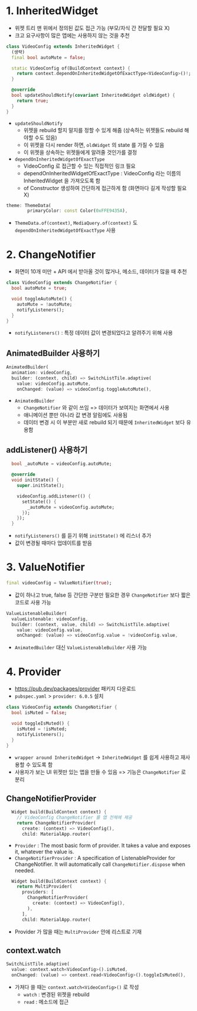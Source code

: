 # 1. InheritedWidget

- 위젯 트리 맨 위에서 정의된 값도 접근 가능 (부모/자식 간 전달할 필요 X)
- 크고 요구사항이 많은 앱에는 사용하지 않는 것을 추천

``` dart
class VideoConfig extends InheritedWidget {
  (생략)
  final bool autoMute = false;

  static VideoConfig of(BuildContext context) {
    return context.dependOnInheritedWidgetOfExactType<VideoConfig>()!;
  }

  @override
  bool updateShouldNotify(covariant InheritedWidget oldWidget) {
    return true;
  }
}
```
- `updateShouldNotify`
  - 위젯을 rebuild 할지 말지를 정할 수 있게 해줌 (상속하는 위젯들도 rebuild 해야할 수도 있음)
  - 이 위젯을 다시 render 하면, `oldWidget` 의 state 를 가질 수 있음
  - 이 위젯을 상속하는 위젯들에게 알려줄 것인가를 결정
- `dependOnInheritedWidgetOfExactType`
  - VideoConfig 로 접근할 수 있는 직접적인 링크 필요
  - dependOnInheritedWidgetOfExactType : VideoConfig 라는 이름의 InheritedWidget 을 가져오도록 함
  - of Constructor 생성하여 간단하게 접근하게 함 (화면마다 길게 작성할 필요 X)
  
``` dart
theme: ThemeData(
        primaryColor: const Color(0xFFE9435A),
```
- `ThemeData.of(context)`, `MediaQuery.of(context)` 도 `dependOnInheritedWidgetOfExactType` 사용


# 2. ChangeNotifier

- 화면이 10개 미만 + API 에서 받아올 것이 많거나, 메소드, 데이터가 많을 때 추천

``` dart
class VideoConfig extends ChangeNotifier {
  bool autoMute = true;

  void toggleAutoMute() {
    autoMute = !autoMute;
    notifyListeners();
  }
}
```
- `notifyListeners()` : 특정 데이터 값이 변경되었다고 알려주기 위해 사용

## AnimatedBuilder 사용하기

``` dart
AnimatedBuilder(
  animation: videoConfig,
  builder: (context, child) => SwitchListTile.adaptive(
    value: videoConfig.autoMute,
    onChanged: (value) => videoConfig.toggleAutoMute(),
```
- `AnimatedBuilder`
  - `ChangeNotifier` 와 같이 쓰임 => 데이터가 보여지는 화면에서 사용
  - 애니메이션 뿐만 아니라 값 변경 알림에도 사용됨
  - 데이터 변경 시 이 부분만 새로 rebuild 되기 때문에 `InheritedWidget` 보다 유용함

## addListener() 사용하기

```dart
  bool _autoMute = videoConfig.autoMute;

  @override
  void initState() {
    super.initState();

    videoConfig.addListener(() {
      setState(() {
        _autoMute = videoConfig.autoMute;
      });
    });
  }
```
- `notifyListeners()` 를 듣기 위해 `initState()` 에 리스너 추가
- 값이 변경될 때마다 업데이트를 받음

# 3. ValueNotifier

``` dart
final videoConfig = ValueNotifier(true);
```
- 값이 하나고 true, false 등 간단한 구분만 필요한 경우 `ChangeNotifier` 보다 짧은 코드로 사용 가능

```dart
ValueListenableBuilder(
  valueListenable: videoConfig,
  builder: (context, value, child) => SwitchListTile.adaptive(
    value: videoConfig.value,
    onChanged: (value) => videoConfig.value = !videoConfig.value,
```
- `AnimatedBuilder` 대신 `ValueListenableBuilder` 사용 가능


# 4. Provider
- https://pub.dev/packages/provider 패키지 다운로드
- `pubspec.yaml` > `provider: 6.0.5` 설치

```dart
class VideoConfig extends ChangeNotifier {
  bool isMuted = false;

  void toggleIsMuted() {
    isMuted = !isMuted;
    notifyListeners();
  }
}
```
- `wrapper around InheritedWidget` -> `InheritedWidget` 를 쉽게 사용하고 재사용할 수 있도록 함
- 사용자가 보는 UI 위젯만 있는 앱을 만들 수 있음 => 기능은 `ChangeNotifier` 로 분리


## ChangeNotifierProvider
``` dart
  Widget build(BuildContext context) {
    // VideoConfig ChangeNotifier 를 앱 전체에 제공
    return ChangeNotifierProvider(
      create: (context) => VideoConfig(),
      child: MaterialApp.router(
```
- `Provider` : The most basic form of provider. It takes a value and exposes it, whatever the value is.
- `ChangeNotifierProvider` : A specification of ListenableProvider for ChangeNotifier. It will automatically call `ChangeNotifier.dispose` when needed.

``` dart
  Widget build(BuildContext context) {
    return MultiProvider(
      providers: [
        ChangeNotifierProvider(
          create: (context) => VideoConfig(),
        ),
      ],
      child: MaterialApp.router(
```
- Provider 가 많을 때는 `MultiProvider` 안에 리스트로 기재

## context.watch
``` dart
SwitchListTile.adaptive(
  value: context.watch<VideoConfig>().isMuted,
  onChanged: (value) => context.read<VideoConfig>().toggleIsMuted(),
```
- 가져다 쓸 때는 `context.watch<VideoConfig>()` 로 작성
    - `watch` : 변경된 위젯을 rebuild
    - `read` : 메소드에 접근